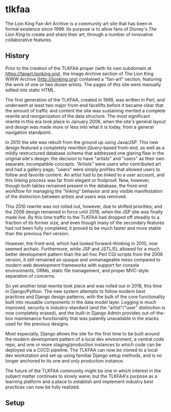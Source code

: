 # tlkfaa
The Lion King Fan-Art Archive is a community art site that has been in formal existence since 1999.
Its purpose is to allow fans of Disney's *The Lion King* to create and share their art, through a number of
innovative collaborative features.

## History ##
Prior to the creation of the TLKFAA proper (with its own subdomain at https://fanart.lionking.org), the Image Archive section
of The Lion King WWW Archive (http://lionking.org) contained a "fan-art" section, featuring the work of one or two dozen 
artists. The pages of this site were manually edited into static HTML.

The first generation of the TLKFAA, created in 1999, was written in Perl, and underwent at least two major front-end
facelifts before it became clear that the amount of traffic and content the site was sustaining merited a complete rewrite
and reorganization of the data structure. The most significant rewrite in this era took place in January 2006, when the
site's general layout and design was made more or less into what it is today, from a general navigation standpoint.

In 2010 the site was rebuilt from the ground up using Java/JSP. This new design featured a completely rewritten 
jQuery-based front-end, as well as a mildly restructured database schema that addressed one glaring flaw in the original
site's design: the decision to have "artists" and "users" as their own separate, incompatible concepts. "Artists" were
users who contributed art and had a gallery page; "users" were simply profiles that allowed users to follow and favorite
content. An artist had to be linked to a user account, and this linking process was far from elegant or foolproof. Now,
however, though both tables remained present in the database, the front-end workflow for managing the "linking" behavior
and any visible manifestation of the distinction between artists and users was removed.

This 2010 rewrite was not rolled out, however, due to shifted priorities; and the 2006 design remained in force until 2016,
when the JSP site was finally made live. By this time traffic to the TLKFAA had dropped off steadily to a fraction of its
former size, and even though many of the secondary features had not been fully completed, it proved to be much faster
and more stable than the previous Perl version.

However, the front-end, which had looked forward-thinking in 2010, now seemed archaic. Furthermore, while JSP and 
JSTL/EL allowed for a much better development pattern than the ad-hoc Perl CGI scripts from the 2006 version, it still
remained an opaque and unmanageable mess compared to modern web development frameworks with support for console environments,
ORMs, static file management, and proper MVC-style separation of concerns.

So yet another total rewrite took place and was rolled out in 2018, this time in Django/Python. The new system attempts
to follow modern best practices and Django design patterns, with the bulk of the core functionality built into reusable
components in the data model layer. Logging is much improved, security is industry-standard (and the "artist"/"user"
distinction is now completely erased), and the built-in Django Admin provides out-of-the-box maintenance functionality 
that was patently unavailable in the stacks used for the previous designs.

Most especially, Django allows the site for the first time to be built around the modern development pattern of a local
dev environment, a central code repo, and one or more staging/production instances to which code can be deployed via 
a CI/CD pipeline. The TLKFAA can now be cloned to a local dev workstation and set up using familiar Django setup methods,
and is no longer anchored to its one and only production instance.

The future of the TLKFAA community might be one in which interest in the subject matter continues to slowly wane; but
the TLKFAA's purpose as a learning platform and a place to establish and implement industry best practices can now be
fully realized.

## Setup ##
